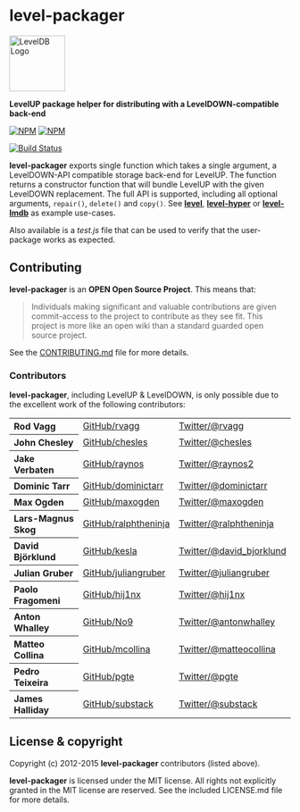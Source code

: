 level-packager
==============

<img alt="LevelDB Logo" height="100" src="http://leveldb.org/img/logo.svg">

**LevelUP package helper for distributing with a LevelDOWN-compatible back-end**

[![NPM](https://nodei.co/npm/level-packager.png?stars&downloads)](https://nodei.co/npm/level-packager/) [![NPM](https://nodei.co/npm-dl/level-packager.png)](https://nodei.co/npm/level-packager/)

[![Build Status](https://secure.travis-ci.org/Level/packager.png)](http://travis-ci.org/Level/packager)

**level-packager** exports single function which takes a single argument, a LevelDOWN-API compatible storage back-end for LevelUP. The function returns a constructor function that will bundle LevelUP with the given LevelDOWN replacement. The full API is supported, including all optional arguments, `repair()`, `delete()` and `copy()`. See **[level](https://github.com/Level/level)**, **[level-hyper](https://github.com/Level/level-hyper)** or **[level-lmdb](https://github.com/Level/level-lmdb)** as example use-cases.

Also available is a *test.js* file that can be used to verify that the user-package works as expected.

<a name="contributing"></a>
Contributing
------------

**level-packager** is an **OPEN Open Source Project**. This means that:

> Individuals making significant and valuable contributions are given commit-access to the project to contribute as they see fit. This project is more like an open wiki than a standard guarded open source project.

See the [CONTRIBUTING.md](https://github.com/Level/level/blob/master/CONTRIBUTING.md) file for more details.

### Contributors

**level-packager**, including LevelUP & LevelDOWN, is only possible due to the excellent work of the following contributors:

<table><tbody>
<tr><th align="left">Rod Vagg</th><td><a href="https://github.com/rvagg">GitHub/rvagg</a></td><td><a href="http://twitter.com/rvagg">Twitter/@rvagg</a></td></tr>
<tr><th align="left">John Chesley</th><td><a href="https://github.com/chesles/">GitHub/chesles</a></td><td><a href="http://twitter.com/chesles">Twitter/@chesles</a></td></tr>
<tr><th align="left">Jake Verbaten</th><td><a href="https://github.com/raynos">GitHub/raynos</a></td><td><a href="http://twitter.com/raynos2">Twitter/@raynos2</a></td></tr>
<tr><th align="left">Dominic Tarr</th><td><a href="https://github.com/dominictarr">GitHub/dominictarr</a></td><td><a href="http://twitter.com/dominictarr">Twitter/@dominictarr</a></td></tr>
<tr><th align="left">Max Ogden</th><td><a href="https://github.com/maxogden">GitHub/maxogden</a></td><td><a href="http://twitter.com/maxogden">Twitter/@maxogden</a></td></tr>
<tr><th align="left">Lars-Magnus Skog</th><td><a href="https://github.com/ralphtheninja">GitHub/ralphtheninja</a></td><td><a href="http://twitter.com/ralphtheninja">Twitter/@ralphtheninja</a></td></tr>
<tr><th align="left">David Björklund</th><td><a href="https://github.com/kesla">GitHub/kesla</a></td><td><a href="http://twitter.com/david_bjorklund">Twitter/@david_bjorklund</a></td></tr>
<tr><th align="left">Julian Gruber</th><td><a href="https://github.com/juliangruber">GitHub/juliangruber</a></td><td><a href="http://twitter.com/juliangruber">Twitter/@juliangruber</a></td></tr>
<tr><th align="left">Paolo Fragomeni</th><td><a href="https://github.com/hij1nx">GitHub/hij1nx</a></td><td><a href="http://twitter.com/hij1nx">Twitter/@hij1nx</a></td></tr>
<tr><th align="left">Anton Whalley</th><td><a href="https://github.com/No9">GitHub/No9</a></td><td><a href="https://twitter.com/antonwhalley">Twitter/@antonwhalley</a></td></tr>
<tr><th align="left">Matteo Collina</th><td><a href="https://github.com/mcollina">GitHub/mcollina</a></td><td><a href="https://twitter.com/matteocollina">Twitter/@matteocollina</a></td></tr>
<tr><th align="left">Pedro Teixeira</th><td><a href="https://github.com/pgte">GitHub/pgte</a></td><td><a href="https://twitter.com/pgte">Twitter/@pgte</a></td></tr>
<tr><th align="left">James Halliday</th><td><a href="https://github.com/substack">GitHub/substack</a></td><td><a href="https://twitter.com/substack">Twitter/@substack</a></td></tr>
</tbody></table>


<a name="license"></a>
License &amp; copyright
-------------------

Copyright (c) 2012-2015 **level-packager** contributors (listed above).

**level-packager** is licensed under the MIT license. All rights not explicitly granted in the MIT license are reserved. See the included LICENSE.md file for more details.
